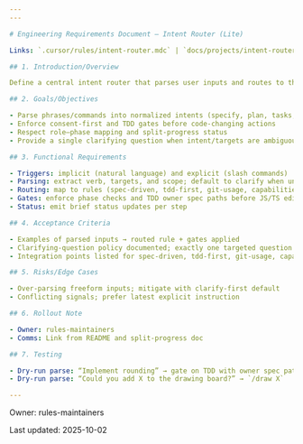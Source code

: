 ```yaml
---
---

# Engineering Requirements Document — Intent Router (Lite)

Links: `.cursor/rules/intent-router.mdc` | `docs/projects/intent-router/tasks.md` | `docs/projects/split-progress/erd.md`

## 1. Introduction/Overview

Define a central intent router that parses user inputs and routes to the correct rule/phase with consent-first gates (e.g., TDD before code edits), reducing ambiguity and enforcing safety.

## 2. Goals/Objectives

- Parse phrases/commands into normalized intents (specify, plan, tasks, implement, investigate)
- Enforce consent-first and TDD gates before code-changing actions
- Respect role–phase mapping and split-progress status
- Provide a single clarifying question when intent/targets are ambiguous

## 3. Functional Requirements

- Triggers: implicit (natural language) and explicit (slash commands)
- Parsing: extract verb, targets, and scope; default to clarify when uncertain
- Routing: map to rules (spec-driven, tdd-first, git-usage, capabilities, drawing-board)
- Gates: enforce phase checks and TDD owner spec paths before JS/TS edits
- Status: emit brief status updates per step

## 4. Acceptance Criteria

- Examples of parsed inputs → routed rule + gates applied
- Clarifying-question policy documented; exactly one targeted question on ambiguity
- Integration points listed for spec-driven, tdd-first, git-usage, capabilities, drawing-board

## 5. Risks/Edge Cases

- Over-parsing freeform inputs; mitigate with clarify-first default
- Conflicting signals; prefer latest explicit instruction

## 6. Rollout Note

- Owner: rules-maintainers
- Comms: Link from README and split-progress doc

## 7. Testing

- Dry-run parse: “Implement rounding” → gate on TDD with owner spec path required
- Dry-run parse: “Could you add X to the drawing board?” → `/draw X`

---
```


Owner: rules-maintainers

Last updated: 2025-10-02
